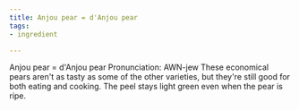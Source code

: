 ```yaml
---
title: Anjou pear = d'Anjou pear
tags:
- ingredient

---
```

Anjou pear = d'Anjou pear Pronunciation: AWN-jew These economical pears aren't as tasty as some of the other varieties, but they're still good for both eating and cooking. The peel stays light green even when the pear is ripe.
